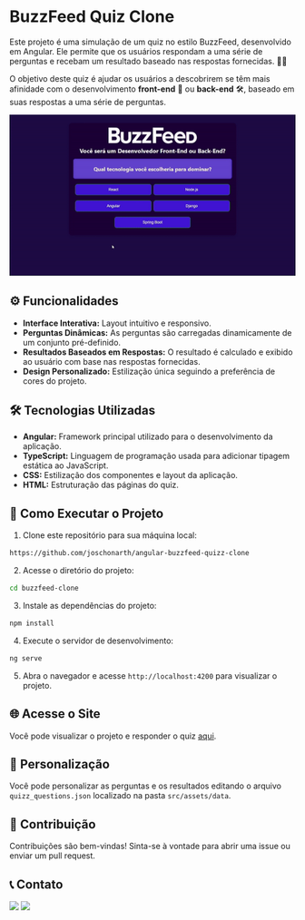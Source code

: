 # BuzzFeed Quiz Clone

Este projeto é uma simulação de um quiz no estilo BuzzFeed, desenvolvido em Angular. Ele permite que os usuários respondam a uma série de perguntas e recebam um resultado baseado nas respostas fornecidas. 📝✨

O objetivo deste quiz é ajudar os usuários a descobrirem se têm mais afinidade com o desenvolvimento **front-end** 🎨 ou **back-end** 🛠️, baseado em suas respostas a uma série de perguntas.


<p align="center">
  <img src="assets/BuzzFeedClone.gif">
</p>

## ⚙️ Funcionalidades 

- **Interface Interativa:** Layout intuitivo e responsivo.
- **Perguntas Dinâmicas:** As perguntas são carregadas dinamicamente de um conjunto pré-definido.
- **Resultados Baseados em Respostas:** O resultado é calculado e exibido ao usuário com base nas respostas fornecidas.
- **Design Personalizado:** Estilização única seguindo a preferência de cores do projeto.

## 🛠️ Tecnologias Utilizadas 

- **Angular:** Framework principal utilizado para o desenvolvimento da aplicação.
- **TypeScript:** Linguagem de programação usada para adicionar tipagem estática ao JavaScript.
- **CSS:** Estilização dos componentes e layout da aplicação.
- **HTML:** Estruturação das páginas do quiz.


## 🚀 Como Executar o Projeto 

1. Clone este repositório para sua máquina local:

```bash
https://github.com/joschonarth/angular-buzzfeed-quizz-clone
```

2. Acesse o diretório do projeto:

```bash
cd buzzfeed-clone
```

3. Instale as dependências do projeto:

```bash
npm install
```
4. Execute o servidor de desenvolvimento:

```bash
ng serve
```

5. Abra o navegador e acesse `http://localhost:4200` para visualizar o projeto.

## 🌐 Acesse o Site

Você pode visualizar o projeto e responder o quiz [aqui](https://angular-buzzfeed-quizz-clone-joschonarth-projects.vercel.app/).

## 🎨 Personalização 

Você pode personalizar as perguntas e os resultados editando o arquivo `quizz_questions.json` localizado na pasta `src/assets/data`.

## 🤝 Contribuição 

Contribuições são bem-vindas! Sinta-se à vontade para abrir uma issue ou enviar um pull request.

## 📞 Contato 

<div>
    <a href="https://www.linkedin.com/in/joschonarth/" target="_blank"><img src="https://img.shields.io/badge/LinkedIn-0077B5?style=for-the-badge&logo=linkedin&logoColor=white" target="_blank"></a>
    <a href="mailto:joschonarth@gmail.com" target="_blank"><img src="https://img.shields.io/badge/Gmail-D14836?style=for-the-badge&logo=gmail&logoColor=white" target="_blank"></a>
</div>
